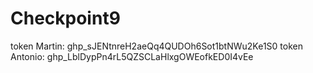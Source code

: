 # Checkpoint9

token Martin: ghp_sJENtnreH2aeQq4QUDOh6Sot1btNWu2Ke1S0
token Antonio: 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
